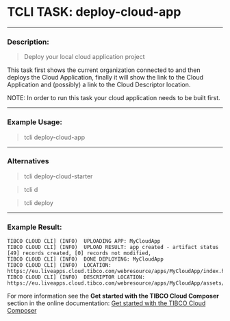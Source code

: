 # TCLI TASK: deploy-cloud-app

---
### Description:

> Deploy your local cloud application project

This task first shows the current organization connected to and then deploys the Cloud Application, finally it will show the link to the Cloud Application and (possibly) a link to the Cloud Descriptor location.

NOTE: In order to run this task your cloud application needs to be built first.

---
### Example Usage:

> tcli deploy-cloud-app

---
### Alternatives
> tcli deploy-cloud-starter

> tcli d

> tcli deploy

---
### Example Result:

```console
TIBCO CLOUD CLI] (INFO)  UPLOADING APP: MyCloudApp
TIBCO CLOUD CLI] (INFO)  UPLOAD RESULT: app created - artifact status [49] records created, [0] records not modified,
TIBCO CLOUD CLI] (INFO)  DONE DEPLOYING: MyCloudApp
TIBCO CLOUD CLI] (INFO)  LOCATION: https://eu.liveapps.cloud.tibco.com/webresource/apps/MyCloudApp/index.html
TIBCO CLOUD CLI] (INFO)  DESCRIPTOR LOCATION: https://eu.liveapps.cloud.tibco.com/webresource/apps/MyCloudApp/assets/cloud_app_descriptor.json 
```

For more information see the **Get started with the TIBCO Cloud Composer** section in the online documentation:
[Get started with the TIBCO Cloud Composer](https://tibcosoftware.github.io/TCSToolkit/cli/tutorials/003_Get_Started_With_Cloud_Starters/)
